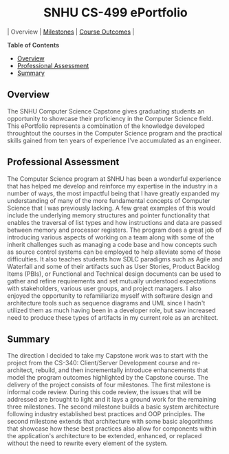 <style>
	section#downloads {
		display: none;
	}

	.inner {
		width:  50%;
	}

	.inner > header, h1 {
		text-align: center;
	}

	p.embed-wrapper {
		text-align: center;
	}

	ol > li > ol {
		margin-left: 20px;
	}

	p {
		color: #484848;
	}

	blockquote {
		font-size: 1rem;
		border-color: #dadada;
	}

	h1 + table {
		margin-top:  1rem;
		margin-bottom: 1rem;
	}

	h1 + table td {
		border: none;
		text-align: center;
		width: 33%;
	}
</style>


# SNHU CS-499 ePortfolio

| Overview | [Milestones](/CS-499/Milestones) | [Course Outcomes](/CS-499/Course-Outcomes) |

**Table of Contents**

- [Overview](#overview)
- [Professional Assessment](#professional-assessment)
- [Summary](#summary)

## Overview

The SNHU Computer Science Capstone gives graduating students an opportunity to showcase their proficiency in the Computer Science field. This ePortfolio represents a combination of the knowledge developed throughtout the courses in the Computer Science program and the practical skills gained from ten years of experience I've accumulated as an engineer.

## Professional Assessment

The Computer Science program at SNHU has been a wonderful experience that has helped me develop and reinforce my expertise in the industry in a number of ways, the most impactful being that I have greatly expanded my understanding of many of the more fundamental concepts of Computer Science that I was previously lacking. A few great examples of this would include the underlying memory structures and pointer functionality that enables the traversal of list types and how instructions and data are passed between memory and processor registers. The program does a great job of introducing various aspects of working on a team along with some of the inherit challenges such as managing a code base and how concepts such as source control systems can be employed to help alleviate some of those difficulties. It also teaches students how SDLC paradigms such as Agile and Waterfall and some of their artifacts such as User Stories, Product Backlog Items (PBIs), or Functional and Technical design documents can be used to gather and refine requirements and set mutually understood expectations with stakeholders, various user groups, and project managers. I also enjoyed the opportunity to refamiliarize myself with software design and architecture tools such as sequence diagrams and UML since I hadn't utilized them as much having been in a developer role, but saw increased need to produce these types of artifacts in my current role as an architect.

## Summary

The direction I decided to take my Capstone work was to start with the project from the CS-340: Client/Server Development course and re-architect, rebuild, and then incrementally introduce enhancements that model the program outcomes highlighted by the Capstone course. The delivery of the project consists of four milestones. The first milestone is informal code review. During this code review, the issues that will be addressed are brought to light and it lays a ground work for the remaining three milestones. The second milestone builds a basic system architecture following industry established best practices and OOP principles. The second milestone extends that architecture with some basic alogorithms that showcase how these best practices also allow for components within the application's architecture to be extended, enhanced, or replaced without the need to rewrite every element of the system.